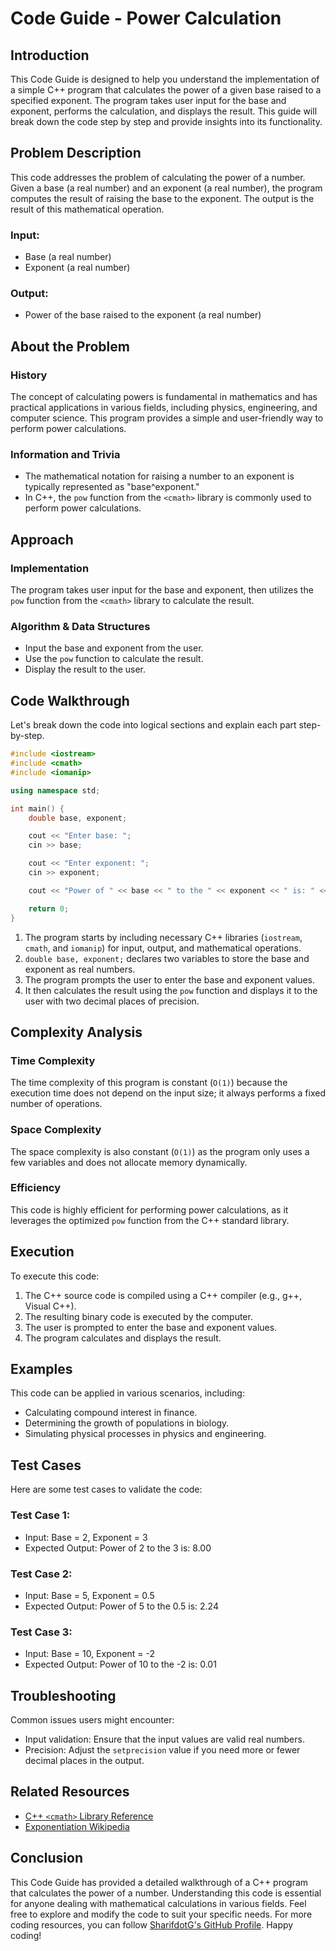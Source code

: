 # Code Guide - Power Calculation

## Introduction
This Code Guide is designed to help you understand the implementation of a simple C++ program that calculates the power of a given base raised to a specified exponent. The program takes user input for the base and exponent, performs the calculation, and displays the result. This guide will break down the code step by step and provide insights into its functionality.

## Problem Description
This code addresses the problem of calculating the power of a number. Given a base (a real number) and an exponent (a real number), the program computes the result of raising the base to the exponent. The output is the result of this mathematical operation.

### Input:
- Base (a real number)
- Exponent (a real number)

### Output:
- Power of the base raised to the exponent (a real number)

## About the Problem
### History
The concept of calculating powers is fundamental in mathematics and has practical applications in various fields, including physics, engineering, and computer science. This program provides a simple and user-friendly way to perform power calculations.

### Information and Trivia
- The mathematical notation for raising a number to an exponent is typically represented as "base^exponent."
- In C++, the `pow` function from the `<cmath>` library is commonly used to perform power calculations.

## Approach
### Implementation
The program takes user input for the base and exponent, then utilizes the `pow` function from the `<cmath>` library to calculate the result.

### Algorithm & Data Structures
- Input the base and exponent from the user.
- Use the `pow` function to calculate the result.
- Display the result to the user.

## Code Walkthrough
Let's break down the code into logical sections and explain each part step-by-step.

```cpp
#include <iostream>
#include <cmath>
#include <iomanip>

using namespace std;

int main() {
    double base, exponent;

    cout << "Enter base: ";
    cin >> base;

    cout << "Enter exponent: ";
    cin >> exponent;

    cout << "Power of " << base << " to the " << exponent << " is: " << fixed << setprecision(2) << pow(base, exponent) << endl;

    return 0;
}
```

1. The program starts by including necessary C++ libraries (`iostream`, `cmath`, and `iomanip`) for input, output, and mathematical operations.
2. `double base, exponent;` declares two variables to store the base and exponent as real numbers.
3. The program prompts the user to enter the base and exponent values.
4. It then calculates the result using the `pow` function and displays it to the user with two decimal places of precision.

## Complexity Analysis
### Time Complexity
The time complexity of this program is constant (`O(1)`) because the execution time does not depend on the input size; it always performs a fixed number of operations.

### Space Complexity
The space complexity is also constant (`O(1)`) as the program only uses a few variables and does not allocate memory dynamically.

### Efficiency
This code is highly efficient for performing power calculations, as it leverages the optimized `pow` function from the C++ standard library.

## Execution
To execute this code:
1. The C++ source code is compiled using a C++ compiler (e.g., g++, Visual C++).
2. The resulting binary code is executed by the computer.
3. The user is prompted to enter the base and exponent values.
4. The program calculates and displays the result.

## Examples
This code can be applied in various scenarios, including:
- Calculating compound interest in finance.
- Determining the growth of populations in biology.
- Simulating physical processes in physics and engineering.

## Test Cases
Here are some test cases to validate the code:

### Test Case 1:
- Input: Base = 2, Exponent = 3
- Expected Output: Power of 2 to the 3 is: 8.00

### Test Case 2:
- Input: Base = 5, Exponent = 0.5
- Expected Output: Power of 5 to the 0.5 is: 2.24

### Test Case 3:
- Input: Base = 10, Exponent = -2
- Expected Output: Power of 10 to the -2 is: 0.01

## Troubleshooting
Common issues users might encounter:
- Input validation: Ensure that the input values are valid real numbers.
- Precision: Adjust the `setprecision` value if you need more or fewer decimal places in the output.

## Related Resources
- [C++ `<cmath>` Library Reference](https://en.cppreference.com/w/cpp/numeric/math)
- [Exponentiation Wikipedia](https://en.wikipedia.org/wiki/Exponentiation)

## Conclusion
This Code Guide has provided a detailed walkthrough of a C++ program that calculates the power of a number. Understanding this code is essential for anyone dealing with mathematical calculations in various fields. Feel free to explore and modify the code to suit your specific needs. For more coding resources, you can follow [SharifdotG's GitHub Profile](https://github.com/SharifdotG). Happy coding!